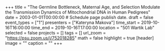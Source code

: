 +++
title = "The Germline Bottleneck, Maternal Age, and Selection Modulate the Transmission Dynamics of Mitochondrial DNA in Human Pedigrees"
date = 2003-01-01T00:00:00  # Schedule page publish date.
draft = false
event_types = ["1"]
presenters = ["Kateryna Makova"]
time_start = 2019-10-16T16:00:00
time_end = 2019-10-16T17:00:00
location = "501 Wartik Lab"
selected = false
projects = []
tags = []
url_zoom = "https://psu.zoom.us/j/752018285"
math = false
highlight = true
[header]
image = ""
caption = ""
+++
